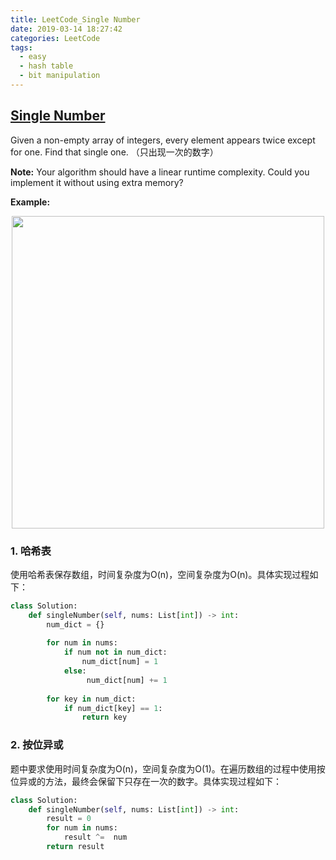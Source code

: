 ```yaml
---
title: LeetCode_Single Number
date: 2019-03-14 18:27:42
categories: LeetCode
tags: 
  - easy
  - hash table
  - bit manipulation
---
```


## [Single Number](https://leetcode.com/problems/single-number/)

Given a non-empty array of integers, every element appears twice except for one. Find that single one.
（只出现一次的数字）

<!--more-->

**Note:** Your algorithm should have a linear runtime complexity. Could you implement it without using extra memory?

**Example:** 

<div align=center>
	<img src="/images/leetcode_136.png" width = "500" align=center/>
</div>

### 1. 哈希表
使用哈希表保存数组，时间复杂度为O(n)，空间复杂度为O(n)。具体实现过程如下：

```python
class Solution:
    def singleNumber(self, nums: List[int]) -> int:
        num_dict = {}
         
        for num in nums:
            if num not in num_dict:
                num_dict[num] = 1
            else:  
                 num_dict[num] += 1
        
        for key in num_dict:
            if num_dict[key] == 1:
                return key
```

### 2. 按位异或
题中要求使用时间复杂度为O(n)，空间复杂度为O(1)。在遍历数组的过程中使用按位异或的方法，最终会保留下只存在一次的数字。具体实现过程如下：

```python
class Solution:
    def singleNumber(self, nums: List[int]) -> int:
        result = 0
        for num in nums:
            result ^=  num
        return result
```

